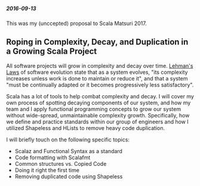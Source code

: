 ##### 2016-09-13

This was my (unccepted) proposal to Scala Matsuri 2017.

Roping in Complexity, Decay, and Duplication in a Growing Scala Project
-----
All software projects will grow in complexity and decay over time. 
[Lehman's Laws](https://en.wikipedia.org/wiki/Lehman's_laws_of_software_evolution) of software evolution state that as a system evolves, "its complexity increases unless work is done to maintain or reduce it", and that a system "must be continually adapted or it becomes progressively less satisfactory".

Scala has a lot of tools to help combat complexity and decay. I will cover my own process of spotting decaying components of our system, and how my team and I apply functional programming concepts to grow our system without wide-spread, unmaintainable complexity growth.
Specifically, how we define and practice standards within our group of engineers and how I utilized Shapeless and HLists to remove heavy code duplication.

I will briefly touch on the following specific topics:
- Scalaz and Functional Syntax as a standard
- Code formatting with Scalafmt
- Common structures vs. Copied Code
- Doing it right the first time
- Removing duplicated code using Shapeless